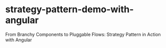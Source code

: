 # strategy-pattern-demo-with-angular
From Branchy Components to Pluggable Flows: Strategy Pattern in Action with Angular
